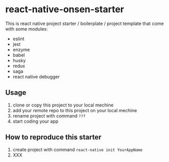 # react-native-onsen-starter
This is react native project starter / boilerplate / project template that come with some modules:
- eslint
- jest
- enzyme
- babel
- husky
- redux
- saga
- react native debugger

## Usage
1. clone or copy this project to your local mechine
2. add your remote repo to this project on your local mechine
3. rename project with command `???`
4. start coding your app

## How to reproduce this starter
1. create project with command `react-native init YourAppName`
2. XXX
